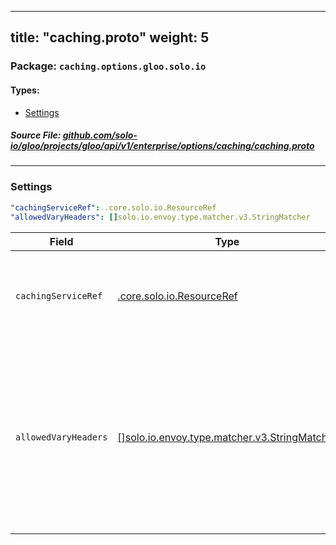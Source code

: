 
---
title: "caching.proto"
weight: 5
---

<!-- Code generated by solo-kit. DO NOT EDIT. -->


### Package: `caching.options.gloo.solo.io` 
#### Types:


- [Settings](#settings)
  



##### Source File: [github.com/solo-io/gloo/projects/gloo/api/v1/enterprise/options/caching/caching.proto](https://github.com/solo-io/gloo/blob/master/projects/gloo/api/v1/enterprise/options/caching/caching.proto)





---
### Settings



```yaml
"cachingServiceRef": .core.solo.io.ResourceRef
"allowedVaryHeaders": []solo.io.envoy.type.matcher.v3.StringMatcher

```

| Field | Type | Description |
| ----- | ---- | ----------- | 
| `cachingServiceRef` | [.core.solo.io.ResourceRef](../../../../../../../../../solo-kit/api/v1/ref.proto.sk/#resourceref) | The basic reference for the service. Details name and namespace. |
| `allowedVaryHeaders` | [[]solo.io.envoy.type.matcher.v3.StringMatcher](../../../../../external/envoy/type/matcher/v3/string.proto.sk/#stringmatcher) | A list of string matchers that state what headers are allowed to vary and still be cached. Per upstream envoy allowed vary headers. |





<!-- Start of HubSpot Embed Code -->
<script type="text/javascript" id="hs-script-loader" async defer src="//js.hs-scripts.com/5130874.js"></script>
<!-- End of HubSpot Embed Code -->
